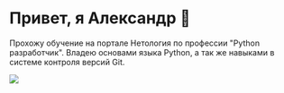 # Привет, я Александр 👋

Прохожу обучение на портале Нетология по профессии "Python разработчик". Владею основами языка Python, а так же навыками в системе контроля версий Git.

![](../img/aleks.jpg)
